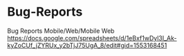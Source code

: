 # Bug-Reports
Bug Reports Mobile/Web/Mobile Web
https://docs.google.com/spreadsheets/d/1eBxf1wDyl3I_Ak-kyZoCUf_jZYRUx_y2bTjJ75UgA_8/edit#gid=1553168451
